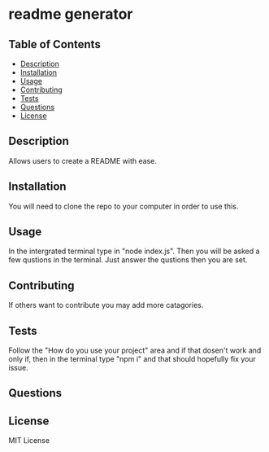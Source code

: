 
# readme generator

## Table of Contents
- [Description](#description)
- [Installation](#installation)
- [Usage](#usage)
- [Contributing](#contributing)
- [Tests](#tests)
- [Questions](#questions)
- [License](#license)

## Description
Allows users to create a README with ease.

## Installation
You will need to clone the repo to your computer in order to use this.

## Usage
In the intergrated terminal type in "node index.js". Then you will be asked a few qustions in the terminal. Just answer the qustions then you are set.

## Contributing
If others want to contribute you may add more catagories.

## Tests
Follow the "How do you use your project" area and if that dosen't work and only if, then in the terminal type "npm i" and that should hopefully fix your issue.

## Questions


## License
MIT License

